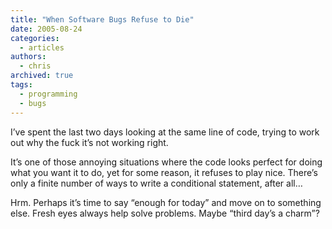 ```yaml
---
title: "When Software Bugs Refuse to Die"
date: 2005-08-24
categories:
  - articles
authors:
  - chris
archived: true
tags:
  - programming
  - bugs
---
```


I’ve spent the last two days looking at the same line of code, trying to work out why the fuck it’s not working right.

It’s one of those annoying situations where the code looks perfect for doing what you want it to do, yet for some reason, it refuses to play nice. There’s only a finite number of ways to write a conditional statement, after all…

Hrm. Perhaps it’s time to say “enough for today” and move on to something else. Fresh eyes always help solve problems. Maybe “third day’s a charm”?
